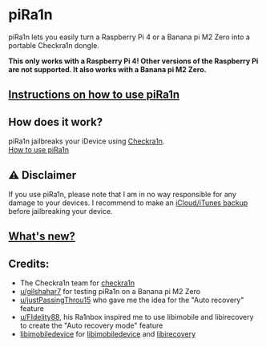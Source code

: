 # piRa1n
piRa1n lets you easily turn a Raspberry Pi 4 or a Banana pi M2 Zero into a portable Checkra1n dongle.

**This only works with a Raspberry Pi 4! Other versions of the Raspberry Pi are not supported. It also works with a Banana pi M2 Zero.**

## [Instructions on how to use piRa1n](https://github.com/raspberryenvoie/piRa1n/wiki)

## How does it work?
piRa1n jailbreaks your iDevice using [Checkra1n](https://checkra.in/).\
[How to use piRa1n](https://github.com/raspberryenvoie/piRa1n/wiki/4.-How-to-use-piRa1n)

## ⚠️ Disclaimer
If you use piRa1n, please note that I am in no way responsible for any damage to your devices.
I recommend to make an [iCloud/iTunes backup](https://support.apple.com/en-us/HT203977) before jailbreaking your device.

## [What's new?](https://github.com/raspberryenvoie/piRa1n/blob/master/CHANGELOG.md)

## Credits:
- The Checkra1n team for [checkra1n](https://checkra.in)
- [u/gilshahar7](https://www.reddit.com/user/gilshahar7/) for testing piRa1n on a Banana pi M2 Zero
- [u/justPassingThrou15](https://www.reddit.com/user/justPassingThrou15/) who gave me the idea for the "Auto recovery" feature
- [u/FIdelity88](https://www.reddit.com/user/FIdelity88), his Ra1nbox inspired me to use libimobile and libirecovery to create the "Auto recovery mode" feature
- [libimobiledevice](https://github.com/libimobiledevice/) for [libimobiledevice](https://github.com/libimobiledevice/libimobiledevice) and [libirecovery](https://github.com/libimobiledevice/libirecovery)
